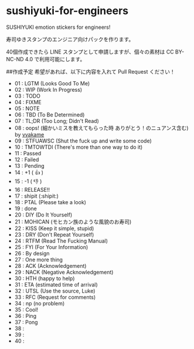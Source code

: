 sushiyuki-for-engineers
=======================

SUSHIYUKI emotion stickers for engineers!

寿司ゆきスタンプのエンジニア向けパックを作ります。

40個作成できたら LINE スタンプとして申請しますが、個々の素材は CC BY-NC-ND 4.0 で利用可能にします。

##作成予定
希望があれば、以下に内容を入れて Pull Request ください！
- 01 : LGTM  (Looks Good To Me)
- 02 : WIP   (Work In Progress)
- 03 : TODO
- 04 : FIXME
- 05 : NOTE
- 06 : TBD   (To Be Determined)
- 07 : TL;DR (Too Long; Didn't Read)
- 08 : oops! (細かいミスを教えてもらった時 ありがとう！のニュアンス含む) by [vvakame](https://github.com/vvakame)
- 09 : STFUAWSC (Shut the fuck up and write some code)
- 10 : TMTOWTDI (There's more than one way to do it)
- 11 : Passed
- 12 : Failed
- 13 : Pending
- 14 : +1 ( :+1: )
- 15 : -1 ( :-1: )
- 16 : RELEASE!!
- 17 : shipit (:shipit:)
- 18 : PTAL  (Please take a look)
- 19 : done
- 20 : DIY   (Do It Yourself)
- 21 : MOHICAN (モヒカン族のような風貌のお寿司)
- 22 : KISS (Keep it simple, stupid)
- 23 : DRY (Don't Repeat Yourself)
- 24 : RTFM (Read The Fucking Manual)
- 25 : FYI (For Your Information)
- 26 : By design
- 27 : One more thing
- 28 : ACK (Acknowledgement)
- 29 : NACK (Negative Acknowledgement)
- 30 : HTH (happy to help)
- 31 : ETA (estimated time of arrival)
- 32 : UTSL (Use the source, Luke)
- 33 : RFC (Request for comments)
- 34 : np (no problem)
- 35 : Cool!
- 36 : Ping
- 37 : Pong
- 38 :
- 39 :
- 40 :
